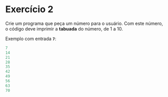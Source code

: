 # Exercício 2

Crie um programa que peça um número para o usuário. Com este número, o código deve imprimir a **tabuada** do número, de 1 a 10.

Exemplo com entrada **`7`**:
```jsx
7
14
21
28
35
42
49
56
63
70
```


